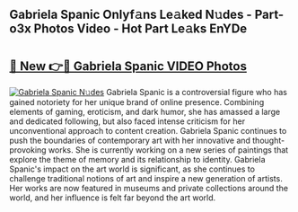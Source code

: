 ## Gabriela Spanic Onlyf𝚊ns Le𝚊ked N𝚞des - Part-o3x Photos Video - Hot Part Le𝚊ks EnYDe

# <h2><a href="http://ab56115.deff.icu/?id=Gabriela+Spanic">🔗 New 👉🔴 Gabriela Spanic VIDEO Photos</a></h2>

[![Gabriela Spanic N𝚞des](https://i.imgur.com/rIISA9y.gif)](http://ab56115.deff.icu/?id=Gabriela+Spanic)
Gabriela Spanic is a controversial figure who has gained notoriety for her unique brand of online presence. Combining elements of gaming, eroticism, and dark humor, she has amassed a large and dedicated following, but also faced intense criticism for her unconventional approach to content creation. Gabriela Spanic continues to push the boundaries of contemporary art with her innovative and thought-provoking works. She is currently working on a new series of paintings that explore the theme of memory and its relationship to identity. Gabriela Spanic's impact on the art world is significant, as she continues to challenge traditional notions of art and inspire a new generation of artists. Her works are now featured in museums and private collections around the world, and her influence is felt far beyond the art world.
